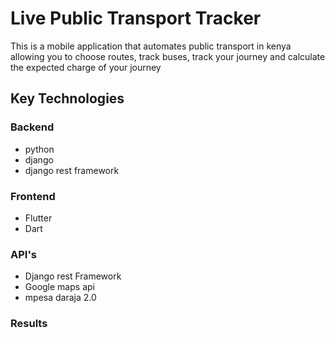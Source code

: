 # Live Public Transport Tracker

This is a mobile application that automates public transport in kenya allowing you to choose routes, track buses, track your journey and calculate the expected charge
of your journey

## Key Technologies

### Backend 
   - python
   - django
   - django rest framework
### Frontend 
  - Flutter
  - Dart
### API's
  - Django rest Framework
  - Google maps api
  - mpesa daraja 2.0

### Results


